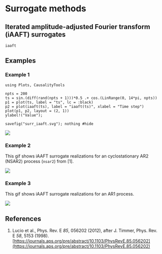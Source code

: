 # Surrogate methods

## Iterated amplitude-adjusted Fourier transform (iAAFT) surrogates

```@docs
iaaft
```

## Examples

### Example 1

```@setup iaaft
using Plots, CausalityTools
```

```@example iaaft
npts = 200
ts = sin.(diff(rand(npts + 1)))*0.5 .+ cos.(LinRange(0, 14*pi, npts))
p1 = plot(ts, label = "ts", lc = :black)
p2 = plot(iaaft(ts), label = "iaaft(ts)", xlabel = "Time step")
plot(p1, p2, layout = (2, 1))
ylabel!("Value");

savefig("surr_iaaft.svg"); nothing #hide
```

![](surr_iaaft.svg)

### Example 2

This gif shows iAAFT surrogate realizations for an cyclostationary AR2 (NSAR2) process (`nsar2`) from [1].

![](https://kahaaga.github.io/TimeseriesSurrogates.jl/latest/examples/iaaft_NSAR.gif)

### Example 3

This gif shows iAAFT surrogate realizations for an AR1 process.

![](https://kahaaga.github.io/TimeseriesSurrogates.jl/latest/examples/iaaft_AR1.gif)

## References

1. Lucio et al., Phys. Rev. E *85*, 056202 (2012), after J. Timmer, Phys. Rev. E *58*, 5153 
    (1998). [https://journals.aps.org/pre/abstract/10.1103/PhysRevE.85.056202](https://journals.aps.org/pre/abstract/10.1103/PhysRevE.85.056202)
